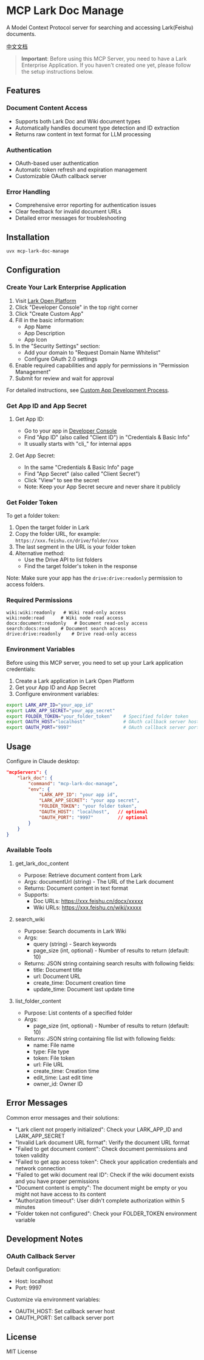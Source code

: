 # MCP Lark Doc Manage

A Model Context Protocol server for searching and accessing Lark(Feishu) documents.

[中文文档](README_zh.md)

> **Important**: Before using this MCP Server, you need to have a Lark Enterprise Application. If you haven't created one yet, please follow the setup instructions below.

## Features

### Document Content Access
- Supports both Lark Doc and Wiki document types
- Automatically handles document type detection and ID extraction
- Returns raw content in text format for LLM processing

### Authentication
- OAuth-based user authentication
- Automatic token refresh and expiration management
- Customizable OAuth callback server

### Error Handling
- Comprehensive error reporting for authentication issues
- Clear feedback for invalid document URLs
- Detailed error messages for troubleshooting

## Installation

```bash
uvx mcp-lark-doc-manage
```

## Configuration

### Create Your Lark Enterprise Application

1. Visit [Lark Open Platform](https://open.larkoffice.com/)
2. Click "Developer Console" in the top right corner
3. Click "Create Custom App"
4. Fill in the basic information:
   - App Name
   - App Description
   - App Icon
5. In the "Security Settings" section:
   - Add your domain to "Request Domain Name Whitelist"
   - Configure OAuth 2.0 settings
6. Enable required capabilities and apply for permissions in "Permission Management"
7. Submit for review and wait for approval

For detailed instructions, see [Custom App Development Process](https://open.feishu.cn/document/home/introduction-to-custom-app-development/self-built-application-development-process).

### Get App ID and App Secret

1. Get App ID:
   - Go to your app in [Developer Console](https://open.larkoffice.com/app)
   - Find "App ID" (also called "Client ID") in "Credentials & Basic Info"
   - It usually starts with "cli_" for internal apps

2. Get App Secret:
   - In the same "Credentials & Basic Info" page
   - Find "App Secret" (also called "Client Secret")
   - Click "View" to see the secret
   - Note: Keep your App Secret secure and never share it publicly

### Get Folder Token

To get a folder token:

1. Open the target folder in Lark
2. Copy the folder URL, for example: `https://xxx.feishu.cn/drive/folder/xxx`
3. The last segment in the URL is your folder token
4. Alternative method:
   - Use the Drive API to list folders
   - Find the target folder's token in the response

Note: Make sure your app has the `drive:drive:readonly` permission to access folders.

### Required Permissions
```
wiki:wiki:readonly   # Wiki read-only access
wiki:node:read      # Wiki node read access
docx:document:readonly   # Document read-only access
search:docs:read    # Document search access
drive:drive:readonly    # Drive read-only access
```

### Environment Variables

Before using this MCP server, you need to set up your Lark application credentials:

1. Create a Lark application in Lark Open Platform
2. Get your App ID and App Secret
3. Configure environment variables:

```bash
export LARK_APP_ID="your_app_id"
export LARK_APP_SECRET="your_app_secret"
export FOLDER_TOKEN="your_folder_token"    # Specified folder token
export OAUTH_HOST="localhost"              # OAuth callback server host (default: localhost)
export OAUTH_PORT="9997"                   # OAuth callback server port (default: 9997)
```

## Usage

Configure in Claude desktop:

```json
"mcpServers": {
    "lark_doc": {
        "command": "mcp-lark-doc-manage",
        "env": {
            "LARK_APP_ID": "your app id",
            "LARK_APP_SECRET": "your app secret",
            "FOLDER_TOKEN": "your folder token",
            "OAUTH_HOST": "localhost",   // optional
            "OAUTH_PORT": "9997"         // optional
        }
    }
}
```

### Available Tools

1. get_lark_doc_content
   - Purpose: Retrieve document content from Lark
   - Args: documentUrl (string) - The URL of the Lark document
   - Returns: Document content in text format
   - Supports:
     - Doc URLs: https://xxx.feishu.cn/docx/xxxxx
     - Wiki URLs: https://xxx.feishu.cn/wiki/xxxxx

2. search_wiki
   - Purpose: Search documents in Lark Wiki
   - Args: 
     - query (string) - Search keywords
     - page_size (int, optional) - Number of results to return (default: 10)
   - Returns: JSON string containing search results with following fields:
     - title: Document title
     - url: Document URL
     - create_time: Document creation time
     - update_time: Document last update time

3. list_folder_content
   - Purpose: List contents of a specified folder
   - Args:
     - page_size (int, optional) - Number of results to return (default: 10)
   - Returns: JSON string containing file list with following fields:
     - name: File name
     - type: File type
     - token: File token
     - url: File URL
     - create_time: Creation time
     - edit_time: Last edit time
     - owner_id: Owner ID

## Error Messages

Common error messages and their solutions:

- "Lark client not properly initialized": Check your LARK_APP_ID and LARK_APP_SECRET
- "Invalid Lark document URL format": Verify the document URL format
- "Failed to get document content": Check document permissions and token validity
- "Failed to get app access token": Check your application credentials and network connection
- "Failed to get wiki document real ID": Check if the wiki document exists and you have proper permissions
- "Document content is empty": The document might be empty or you might not have access to its content
- "Authorization timeout": User didn't complete authorization within 5 minutes
- "Folder token not configured": Check your FOLDER_TOKEN environment variable

## Development Notes

### OAuth Callback Server

Default configuration:

- Host: localhost
- Port: 9997

Customize via environment variables:

- OAUTH_HOST: Set callback server host
- OAUTH_PORT: Set callback server port

## License

MIT License
